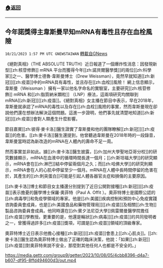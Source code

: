 ###  [:house:返回](README.md)
---


## 今年諾獎得主韋斯曼早知mRNA有毒性且存在血栓風險
`10/21/2023 1:57 PM UTC GNEWSTAIWAN` [轉載自GNews](https://gnews.org/articles/1863333)



  
《絕對真相》（THE ABSOLUTE TRUTH）近日報道了一個爆炸性消息：因發現新型[[zh:核苷修飾]] mRNA 平台而獲得今年[[zh:諾貝爾醫學獎]]的兩位[[zh:科學家]]之一、醫學博士德魯·韋斯曼博士（Drew Weissman），竟然早就知道[[zh:新冠]][[zh:疫苗]]中的mRNA具有毒性，並且存在[[zh:血栓]]風險！
網上信息顯示，韋斯曼（Weissman ）擁有一家以他名字命名的實驗室，主要研究[[zh:核苷修飾]] mRNA 和[[zh:脂質納米顆粒]] （LNP）療法，這兩項研究均關聯到mRNA[[zh:新冠]][[zh:疫苗]]。《絕對真相》女主播在節目中表示，早在2018年，韋斯曼就承認了mRNA的毒性以及存在[[zh:血栓]]風險的事實，然而韋斯曼現在卻說他們還在想辦法解決這個問題。這進一步證明，他們事先就清楚地知道[[zh:新冠]][[zh:疫苗]]會對人類產生什麼影響。

  

節目嘉賓[[zh:彼得·麥卡洛]]醫生證實了韋斯曼和他的團隊瞭解[[zh:新冠]][[zh:疫苗]]的危害。[[zh:麥卡洛]]醫生還提到，他曾聽過韋斯曼在2018年時的一段錄音，韋斯曼當時認為新改造的mRNA在人體內的壽命不足一周。

  

然而事實並非如此。據[[zh:麥卡洛]]醫生披露，[[zh:加州大學聖地亞哥分校]]的研究數據顯示，mRNA在血液中的循環時間長達一個月；[[zh:斯坦福大學]]的研究顯示，mRNA會在[[zh:淋巴]]結中停留兩個月之久；而[[zh:哈佛大學]]的研究則顯示，mRNA會在人的心肌中停留至少一個月。mRNA在人體中長時間停留的危害在於，其產生的[[zh:刺突蛋白]]可能是引起人體各器官炎症和損傷的主要原因。

  

[[zh:麥卡洛]]博士和節目女主播還分別提到了近日公開對接種[[zh:新冠]][[zh:疫苗]]表示擔憂的醫學博士保羅·奧菲特（Paul A. Offit ）。奧菲特博士是國際公認的[[zh:病毒學]]和免疫學領域的專家。他是[[zh:美國]]疾病控制和預防中心免疫實踐咨詢委員會成員，也是[[zh:美國食品和藥物管理局]][[zh:疫苗]]及相關[[zh:生物]]製品咨詢委員會成員。他同時還在[[zh:賓夕法尼亞大學]]佩雷爾曼醫學院擔任[[zh:疫苗]]學教授。更重要的是，他還是輪狀[[zh:病毒]][[zh:疫苗]]的共同發明者之一，曾獲得過許多[[zh:疫苗]]獎項，可謂是[[zh:疫苗]]領域的頂級專家。

  

奧菲特博士近日表示他擔心接種[[zh:新冠]][[zh:疫苗]]會患上[[zh:心肌炎]]。[[zh:麥卡洛]]醫生認為奧菲特博士做出了正確的臨床決策，他說：「如果[[zh:新冠]][[zh:疫苗]]對奧菲特來說不安全，那麼對其他任何人也都是不安全的。」


https://media.gettr.com/group9/getter/2023/10/08/05/4cbb8396-d4a7-b607-df95-8ffd494600d3/out.mp4




